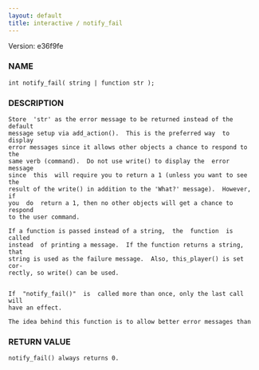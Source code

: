 ```yaml
---
layout: default
title: interactive / notify_fail
---
```


Version: e36f9fe




### NAME
    int notify_fail( string | function str );


### DESCRIPTION
    Store  'str' as the error message to be returned instead of the default
    message setup via add_action().  This is the preferred way  to  display
    error messages since it allows other objects a chance to respond to the
    same verb (command).  Do not use write() to display the  error  message
    since  this  will require you to return a 1 (unless you want to see the
    result of the write() in addition to the 'What?' message).  However, if
    you  do  return a 1, then no other objects will get a chance to respond
    to the user command.

    If a function is passed instead of a string,  the  function  is  called
    instead  of printing a message.  If the function returns a string, that
    string is used as the failure message.  Also, this_player() is set cor‐
    rectly, so write() can be used.


    If  "notify_fail()"  is  called more than once, only the last call will
    have an effect.

    The idea behind this function is to allow better error messages than


### RETURN VALUE
    notify_fail() always returns 0.



